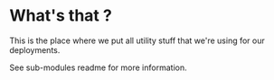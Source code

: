 # What's that ?

This is the place where we put all utility stuff that we're using for our deployments. 

See sub-modules readme for more information.

